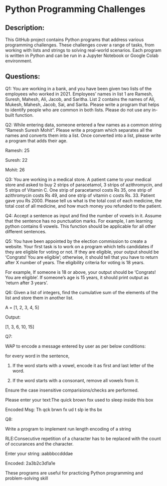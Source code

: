# Python Programming Challenges

## Description:
This GitHub project contains Python programs that address various programming challenges. These challenges cover a range of tasks, from working with lists and strings to solving real-world scenarios. Each program is written in Python and can be run in a Jupyter Notebook or Google Colab environment.

## Questions:

Q1: You are working in a bank, and you have been given two lists of the employees who worked in 2021. Employees’ names in list 1 are Ramesh, Suresh, Mahesh, Ali, Jacob, and Saritha. List 2 contains the names of Ali, Mukesh, Mahesh, Jacob, Sai, and Sarita. Please write a program that helps to identify people who are common in both lists. Please do not use any in-built function. 


Q2: While entering data, someone entered a few names as a common string “Ramesh Suresh Mohit”. Please write a program which separates all the names and converts them into a list. Once converted into a list, please write a program that adds their age. 


Ramesh:  25

Suresh: 22

Mohit: 26


Q3: You are working in a medical store. A patient came to your medical store and asked to buy 2 strips of paracetamol, 3 strips of azithromycin, and 5 strips of Vitamin C. One strip of paracetamol costs Rs 35, one strip of azithromycin costs Rs 49, and one strip of vitamin c costs Rs. 33. Patient gave you Rs 2000. Please tell us what is the total cost of each medicine, the total cost of all medicine, and how much money you refunded to the patient.  


Q4: Accept a sentence as input and find the number of vowels in it. Assume that the sentence has no punctuation marks. For example, I am learning python contains 6 vowels. This function should be applicable for all other different sentences.


Q5: You have been appointed by the election commission to create a website. Your first task is to work on a program which tells candidates if they are eligible for voting or not. If they are eligible, your output should be ‘Congrats! You are eligible’; otherwise, it should tell that you have to return after X number of years. The eligibility criteria for voting is 18 years. 


For example, If someone is 18 or above, your output should be ‘Congrats! You are eligible’. If someone’s age is 15 years, it should print output as ‘return after 3 years’.   


Q6: Given a list of integers, find the cumulative sum of the elements of the list and store them in another list.

A = [1, 2, 3, 4, 5]

Output: 

[1, 3, 6, 10, 15]

Q7:

WAP to encode a message entered by user as per below conditions:

for every word in the sentence, 

1. If the word starts with a vowel, encode it as first and last letter of the word.

2. If the word starts with a consonant, remove all vowels from it.

Ensure the case insensitive comparisions/checks are performed.

Please enter your text:The quick brown fox used to sleep inside this box

Encoded Msg: Th qck brwn fx ud t slp ie ths bx



Q8:

Write a program to implement run length encoding of a string

RLE:Consecutive repetition of a character has to be replaced with the count of occurances and the character.

Enter your string :aabbbccdddae

Encoded: 2a3b2c3d1a1e



These programs are useful for practicing Python programming and problem-solving skill
